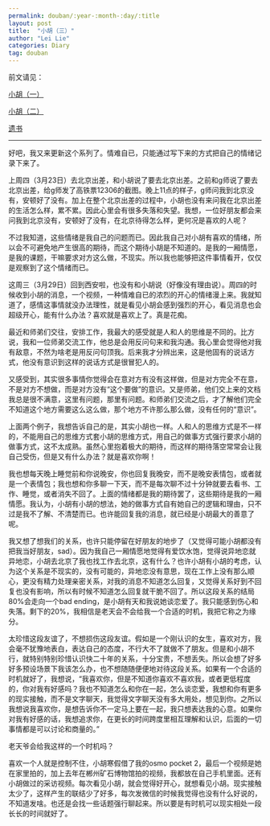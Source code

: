 ```yaml
---
permalink: douban/:year-:month-:day/:title
layout: post
title:  "小胡（三）"
author: "Lei Lie"
categories: Diary
tag: douban
---
```


前文请见：

[小胡（一）](https://leilie.top/douban/2020-01-19/Diary-Hu)

[小胡（二）](https://leilie.top/douban/2023-02-15/Diary-Hu)

[遗书](https://leilie.top/douban/2023-02-13/Diary)

---

好吧，我又来更新这个系列了。情难自已，只能通过写下来的方式把自己的情绪记录下来了。

上周四（3月23日）去北京出差，和小胡说了要去北京出差。之前和g师说了要去北京出差，给g师发了高铁票12306的截图。晚上11点的样子，g师问我到北京没有，安顿好了没有。加上在整个北京出差的过程中，小胡也没有来问我在北京出差的生活怎么样，累不累。因此心里会有很多失落和失望。我想，一位好朋友都会来问我到北京没有，安顿好了没有，在北京待得怎么样，更何况是喜欢的人呢？

不过我知道，这些情绪是我自己的问题而已。因此我自己对小胡有喜欢的情绪，所以会不可避免地产生很高的期待，而这个期待小胡是不知道的。是我的一厢情愿，是我的课题，干嘛要求对方这么做，不现实。所以我也能够把这件事情看开，仅仅是观察到了这个情绪而已。

这周三（3月29日）回到西安啦，也没有和小胡说（好像没有理由说）。周四的时候收到小胡的消息，一个视频，一种情难自已的浓烈的开心的情绪漫上来。我就知道了，感情这事情就没办法理性，就是看见小胡会感到强烈的开心，看见消息也会超级开心，能有什么办法？喜欢就是喜欢上了。真是花痴。

最近和师弟们交往，安排工作，我最大的感受就是人和人的思维是不同的。比方说，我和一位师弟交流工作，他总是会用反问句来和我沟通。我心里会觉得他对我有敌意，不然为啥老是用反问句顶我。后来我才分辨出来，这是他固有的说话方式，他没有意识到这样的说话方式是很冒犯人的。

又感受到，其实很多事情你觉得会在意对方有没有这样做，但是对方完全不在意，不是对方不想做，而是对方没有“这个要做”的意识。又是师弟，他们交上来的文档我总是很不满意，这里有问题，那里有问题。和师弟们交流之后，才了解他们完全不知道这个地方需要这么这么做，那个地方不许那么那么做，没有任何的“意识”。

上面两个例子，我想告诉自己的是，其实小胡也一样。人和人的思维方式是不一样的，不能用自己的思维方式套小胡的思维方式，用自己的做事方式强行要求小胡的做事方式，这不太成熟。虽然心里抱着极大的期待，而这样的期待落空常常会让我自己受伤，但是又有什么办法？就是喜欢你啊！

我也想每天晚上睡觉前和你说晚安，你也回复我晚安，而不是晚安表情包，或者就是一个表情包；我也想和你多聊一下天，而不是每次聊不过十分钟就要去看书、工作、睡觉，或者消失不回了。上面的情绪都是我的期待罢了，这些期待是我的一厢情愿。我认为，小胡有小胡的想法，她的做事方式自有她自己的逻辑和理由，只不过是我不了解、不清楚而已。也许能回复我的消息，就已经是小胡最大的善意了呢。

我又想了想我们的关系，也许只能停留在好朋友的地步了（又觉得可能小胡都没有把我当好朋友，sad）。因为我自己一厢情愿地觉得有爱饮水饱，觉得说异地恋就异地恋，小胡去北京了我也找工作去北京，这有什么？也许小胡有小胡的考虑，认为这个关系是不现实的，没有可能的，异地恋没有意思，现在工作上没有那么顺心，更没有精力处理亲密关系，对我的消息不知道怎么回复，又觉得关系好到不回复也没有影响，所以有时候不知道怎么回复就干脆不回了。所以这段关系的结局80%会走向一个bad ending，是小胡有天和我说她谈恋爱了。我只能感到伤心和失落。剩下的20%，我相信是老天会不会给我一个合适的时机，我把它称之为缘分。

太珍惜这段友谊了，不想损伤这段友谊。假如是一个刚认识的女生，喜欢对方，我会毫不犹豫地表白，表达自己的态度，不行大不了就做不了朋友。但是和小胡不行，就特别特别珍惜认识快二十年的关系，十分宝贵，不想丢失。所以会想了好多好多预设场景下我该怎么办，也不想随随便便地对待这段关系。如果有一个合适的时机就好了，我想说，“我喜欢你，但是不知道你喜欢不喜欢我，或者更低程度的，你对我有好感吗？我也不知道怎么和你在一起，怎么谈恋爱，我想和你有更多的现实接触，而不是文字聊天，我觉得文字聊天没有多大用处，想见到你。之所以我想说我喜欢你，是想告诉你不一定马上要在一起，我只想表达我的心意。如果你对我有好感的话，我想追求你，在更长的时间跨度里相互理解和认识，后面的一切事情都是可以讨论和商量的。”

老天爷会给我这样的一个时机吗？

喜欢一个人就是控制不住，小胡寒假借了我的osmo pocket 2，最后一个视频是她在家里拍的，加上去年在郴州矿石博物馆拍的视频，我都放在自己手机里面。还有小胡做过的采访视频。每次看见小胡，就会觉得好开心，就想看见小胡。现实接触太少了，这样产生的联结少了好多，每次发微信的时候我觉得也没有什么好说的，不知道发啥。也还是会找一些话题强行聊起来。所以要是有时机可以现实相处一段长长的时间就好了。